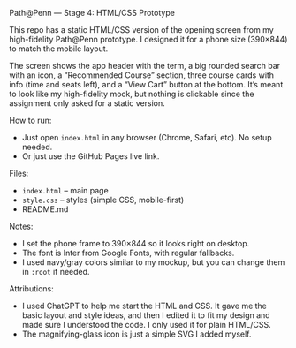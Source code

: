 Path@Penn — Stage 4: HTML/CSS Prototype

This repo has a static HTML/CSS version of the opening screen from my high-fidelity Path\@Penn prototype. I designed it for a phone size (390×844) to match the mobile layout.

The screen shows the app header with the term, a big rounded search bar with an icon, a “Recommended Course” section, three course cards with info (time and seats left), and a “View Cart” button at the bottom. It’s meant to look like my high-fidelity mock, but nothing is clickable since the assignment only asked for a static version.

How to run:
- Just open `index.html` in any browser (Chrome, Safari, etc). No setup needed.
- Or just use the GitHub Pages live link.

Files:
- `index.html` – main page
- `style.css` – styles (simple CSS, mobile-first)
- README.md

Notes:
- I set the phone frame to 390×844 so it looks right on desktop.
- The font is Inter from Google Fonts, with regular fallbacks.
- I used navy/gray colors similar to my mockup, but you can change them in `:root` if needed.


Attributions:
- I used ChatGPT to help me start the HTML and CSS. It gave me the basic layout and style ideas, and then I edited it to fit my design and made sure I understood the code. I only used it for plain HTML/CSS.
- The magnifying-glass icon is just a simple SVG I added myself.
